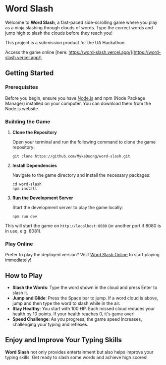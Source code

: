 # Word Slash

Welcome to **Word Slash**, a fast-paced side-scrolling game where you play as a ninja slashing through clouds of words. Type the correct words and jump high to slash the clouds before they reach you!

This project is a submission product for the UA Hackathon.

Access the game online [here: https://word-slash.vercel.app/](https://word-slash.vercel.app/)

## Getting Started

### Prerequisites

Before you begin, ensure you have [Node.js](https://nodejs.org/) and npm (Node Package Manager) installed on your computer. You can download them from the Node.js website.

### Building the Game

1. **Clone the Repository**

   Open your terminal and run the following command to clone the game repository:

    ```
    git clone https://github.com/MykeDuong/word-slash.git
    ```

2. **Install Dependencies**

    Navigate to the game directory and install the necessary packages:
    ```
    cd word-slash
    npm install
    ```

3. **Run the Development Server**

    Start the development server to play the game locally:
    ```
    npm run dev
    ```

This will start the game on `http://localhost:8080` (or another port if 8080 is in use, e.g. 8081).

### Play Online

Prefer to play the deployed version? Visit [Word Slash Online](https://word-slash.vercel.app) to start playing immediately!

## How to Play

- **Slash the Words**: Type the word shown in the cloud and press Enter to slash it.
- **Jump and Glide**: Press the Space bar to jump. If a word cloud is above, jump and then type the word to slash while in the air.
- **Stay Healthy**: You start with 100 HP. Each missed cloud reduces your health by 10 points. If your health reaches 0, it's game over!
- **Speed Challenge**: As you progress, the game speed increases, challenging your typing and reflexes.

## Enjoy and Improve Your Typing Skills

**Word Slash** not only provides entertainment but also helps improve your typing skills. Get ready to slash some words and achieve high scores!